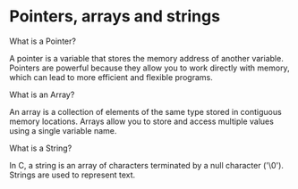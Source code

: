 # Pointers, arrays and strings

What is a Pointer?

A pointer is a variable that stores the memory address of another variable. Pointers are powerful because they allow you to work directly with memory, which can lead to more efficient and flexible programs.

What is an Array?

An array is a collection of elements of the same type stored in contiguous memory locations. Arrays allow you to store and access multiple values using a single variable name.

What is a String?

In C, a string is an array of characters terminated by a null character ('\0'). Strings are used to represent text.
